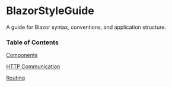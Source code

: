 
# BlazorStyleGuide
A guide for Blazor syntax, conventions, and application structure.

### Table of Contents



[Components](https://github.com/sfvicente/BlazorStyleGuide/blob/master/Components.md)

[HTTP Communication](https://github.com/sfvicente/BlazorStyleGuide/blob/master/HttpCommunication.md)

[Routing](https://github.com/sfvicente/BlazorStyleGuide/blob/master/Routing.md)
